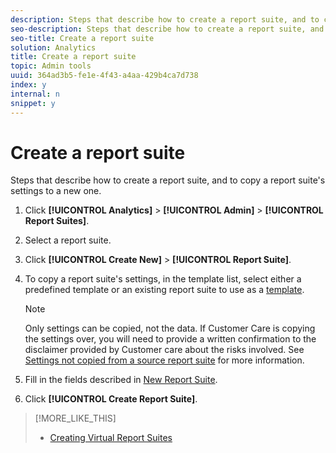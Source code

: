 ```yaml
---
description: Steps that describe how to create a report suite, and to copy a report suite's settings to a new one.
seo-description: Steps that describe how to create a report suite, and to copy a report suite's settings to a new one.
seo-title: Create a report suite
solution: Analytics
title: Create a report suite
topic: Admin tools
uuid: 364ad3b5-fe1e-4f43-a4aa-429b4ca7d738
index: y
internal: n
snippet: y
---
```


# Create a report suite

Steps that describe how to create a report suite, and to copy a report suite's settings to a new one.

1. Click **[!UICONTROL Analytics]** > **[!UICONTROL Admin]** > **[!UICONTROL Report Suites]**.
1. Select a report suite.
1. Click **[!UICONTROL Create New]** > **[!UICONTROL Report Suite]**.
1. To copy a report suite's settings, in the template list, select either a predefined template or an existing report suite to use as a [template](../../c-manage-report-suites/c-report-suite-templates/report-suite-templates.md#concept_539B8C5468424D31B55FC6EB39C5061F).

   >[!NOTE]
   >
   >Only settings can be copied, not the data. If Customer Care is copying the settings over, you will need to provide a written confirmation to the disclaimer provided by Customer care about the risks involved. See [Settings not copied from a source report suite](../../c-manage-report-suites/c-new-report-suite/settings-not-copied-from-rs.md#concept_DF1E80ABA99B444C818CED9BC5AC2410) for more information.

1. Fill in the fields described in [New Report Suite](../../c-manage-report-suites/c-new-report-suite/new-report-suite.md#concept_3CBBE252279C43069030EFBBD7D26376).
1. Click **[!UICONTROL Create Report Suite]**.

>[!MORE_LIKE_THIS]
>
>* [Creating Virtual Report Suites](vrs-create.md#concept_442D6A63FE814CB6BA33016493AAB05A)
